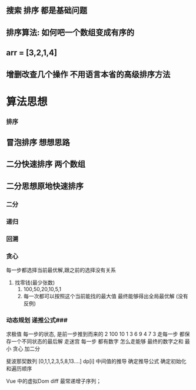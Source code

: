 ## 搜索 排序 都是基础问题
## 排序算法: 如何吧一个数组变成有序的 
## arr = [3,2,1,4]
## 增删改查几个操作  不用语言本省的高级排序方法


# 算法思想
### 排序 ###
## 冒泡排序  想想思路
## 二分快速排序  两个数组 
## 二分思想原地快速排序

### 二分 ###
### 递归 ###
### 回溯 ###
### 贪心 ###
每一步都选择当前最优解,跟之前的选择没有关系
1. 找零钱(最少张数)
   1. 100,50,20,10,5,1
   2. 每一次都可以按照这个当前能找的最大值 最终能够得出全局最优解 (没有反例)
### 动态规划  递推公式###
求极值
每一步的状态, 是前一步推到而来的
    2     100     10
1   3     6       9
    4     7       3
走每一步 都保存一个不同状态的最后解
走迷宫 每一步 都有数字 怎么走能够 最终的数字之和 最小  贪心 加二分


斐波那契数列
[0,1,1,2,3,5,8,13....]
dp[i] 中间值的推导
确定推导公式
确定初始化 和遍历顺序

Vue 中的虚拟Dom diff  最常递增子序列；